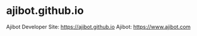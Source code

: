 # ajibot.github.io
Ajibot Developer Site: <https://ajibot.github.io>
Ajibot: <https://www.ajibot.com>

